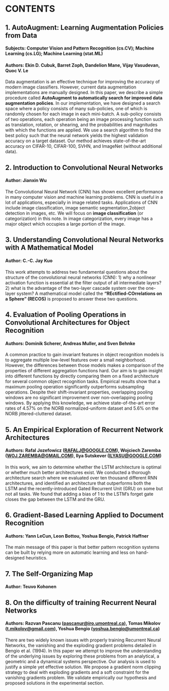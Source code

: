 # CONTENTS

## 1. AutoAugment: Learning Augmentation Policies from Data 
#### Subjects:	Computer Vision and Pattern Recognition (cs.CV); Machine Learning (cs.LG); Machine Learning (stat.ML)
#### Authors: Ekin D. Cubuk, Barret Zoph, Dandelion Mane, Vijay Vasudevan, Quoc V. Le
Data augmentation is an effective technique for improving the accuracy of modern image classifiers. However, current data augmentation implementations are manually designed. In this paper, we describe a simple procedure called **AutoAugment to automatically search for improved data augmentation policies**. In our implementation, we have designed a search space where a policy consists of many sub-policies, one of which is randomly chosen for each image in each mini-batch. A sub-policy consists of two operations, each operation being an image processing function such as translation, rotation, or shearing, and the probabilities and magnitudes with which the functions are applied. We use a search algorithm to find the best policy such that the neural network yields the highest validation accuracy on a target dataset. Our method achieves state-of-the-art accuracy on CIFAR-10, CIFAR-100, SVHN, and ImageNet (without additional data).

## 2. Introduction to Convolutional Neural Networks
#### Author: Jianxin Wu
The Convolutional Neural Network (CNN) has shown excellent performance in many computer vision and machine learning problems. CNN is useful in a lot of applications, especially in image related tasks. Applications of CNN include image classification, image semantic segmentation,2object detection in images, etc. We will focus on **image classification** (or categorization) in this note. In image categorization, every image has a major object which occupies a large portion of the image.

## 3. Understanding Convolutional Neural Networks with A Mathematical Model
#### Author: C.-C. Jay Kuo
This work attempts to address two fundamental questions about the structure of the convolutional neural networks (CNN): 1) why a nonlinear activation function is essential at the filter output of all intermediate layers? 2) what is the advantage of the two-layer cascade system over the one-layer system? A mathematical model called the **“REctified-COrrelations on a Sphere” (RECOS)** is proposed to answer these two questions.

## 4. Evaluation of Pooling Operations in Convolutional Architectures for Object Recognition
#### Authors: Dominik Scherer, Andreas Muller, and Sven Behnke
A common practice to gain invariant features in object recognition models is to aggregate multiple low-level features over a small neighborhood. However, the differences between those models makes a comparison of the properties of different aggregation functions hard. Our aim is to gain insight into different functions by directly comparing them on a fixed architecture for several common object recognition tasks. Empirical results show that a maximum pooling operation significantly outperforms subsampling operations. Despite their shift-invariant properties, overlapping pooling windows are no significant improvement over non-overlapping pooling windows. By applying this knowledge, we achieve state-of-the-art error rates of 4.57% on the NORB normalized-uniform dataset and 5.6% on the NORB jittered-cluttered dataset.

## 5. An Empirical Exploration of Recurrent Network Architectures
#### Authors: Rafal Jozefowicz (RAFALJ@GOOGLE.COM), Wojciech Zaremba (WOJ.ZAREMBA@GMAIL.COM), Ilya Sutskever (ILYASU@GOOGLE.COM)
In this work, we aim to determine whether the LSTM architecture is optimal or whether much better architectures exist. We conducted a thorough architecture search where we evaluated over ten thousand different RNN architectures, and identified an architecture that outperforms both the LSTM and the recently-introduced Gated Recurrent Unit (GRU) on some but not all tasks. We found that adding a bias of 1 to the LSTM’s forget gate closes the gap between the LSTM and the GRU.

## 6. Gradient-Based Learning Applied to Document Recognition
#### Authors: Yann LeCun, Leon Bottou, Yoshua Bengio, Patrick Haffner
The main message of this paper is that better pattern recognition systems can be built by relying more on automatic learning and less on hand-designed heuristics.

## 7. The Self-Organizing Map
#### Author: Teuvo Kohonen

## 8. On the difficulty of training Recurrent Neural Networks
#### Authors: Razvan Pascanu (pascanur@iro.umontreal.ca), Tomas Mikolov (t.mikolov@gmail.com), Yoshua Bengio (yoshua.bengio@umontreal.ca)
There are two widely known issues with properly training Recurrent Neural Networks, the vanishing and the exploding gradient problems detailed in Bengio et al. (1994). In this paper we attempt to improve the understanding of the underlying issues by exploring these problems from an analytical, a geometric and a dynamical systems perspective. Our analysis is used to justify a simple yet effective solution. We propose a gradient norm clipping strategy to deal with exploding gradients and a soft constraint for the vanishing gradients problem. We validate empirically our hypothesis and proposed solutions in the experimental section.

